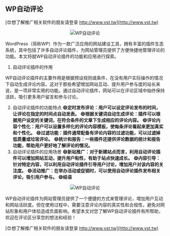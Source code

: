 ## **WP自动评论**

[😍想了解推广相关软件的朋友请登录 http://www.vst.tw](http://www.vst.tw)

 <center><img src="https://vst.tw/MP4/tuiguang/png/1.png" alt="WP自动评论"></center>

WordPress（简称WP）作为一款广泛应用的网站建设工具，拥有丰富的插件生态系统，其中包括了许多自动评论插件，为网站管理员提供了方便快捷地管理评论的功能。本文将就WP自动评论插件的功能和应用进行探索。

1. 自动评论插件的作用

WP自动评论插件的主要作用是根据预设规则或条件，在没有用户实际操作的情况下自动生成评论内容。这对于那些希望增加网站互动、提升用户参与度的站长来说，是一项非常实用的功能。通过自动评论插件，网站可以在评论区域中始终保持活跃，吸引更多用户留言和参与讨论。

2. 自动评论插件的功能特点
**😄定时发布评论：用户可以设定评论发布的时间，让评论在指定的时间点自动发表。**
**😄根据关键词自动生成评论：插件可以根据用户设定的关键词，在符合条件的文章下生成相应的评论内容。**
**😄评论内容个性化：用户可以设置多样化的评论内容模板，使每条评论看起来更加真实和个性化。**
**😄过滤功能：插件通常配备有评论内容的过滤功能，可以过滤掉低质量或垃圾评论。**
**😄统计和报告：一些插件还提供评论数据的统计和报告功能，帮助用户更好地了解评论的情况。**
3. 自动评论插件的应用场景
**😄新站推广：对于新建站点而言，利用自动评论插件可以增加网站互动，提升用户粘性，有助于站点快速成长。**
**😄内容引导：针对特定内容，可以利用自动评论插件引导用户讨论，增加用户对该内容的关注度。**
**😄活动推广：在举办活动或促销时，可以使用自动评论插件发布相关评论，吸引用户参与。**
**😄结语**

 <center><img src="https://vst.tw/MP4/tuiguang/png/2.png" alt="WP自动评论"></center>

WP自动评论插件为网站管理员提供了一个便捷的方式来管理评论，增加用户互动和网站活跃度。但在使用过程中，需要注意评论内容的真实性和合规性，避免对网站形象和用户体验造成负面影响。希望本文对您了解WP自动评论插件有所帮助，欢迎在评论区分享您的想法和经验！

[😍想了解推广相关软件的朋友请登录 http://www.vst.tw](http://www.vst.tw)



